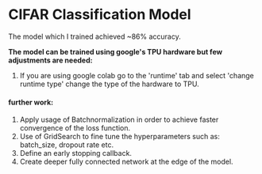 # CIFAR Classification Model
The model which I trained achieved ~86% accuracy.

**The model can be trained using google's TPU hardware but few adjustments are needed:**
1. If you are using google colab go to the 'runtime' tab and select 'change runtime type' change the type of the hardware to TPU.

#### further work:
1. Apply usage of Batchnormalization in order to achieve faster convergence of the loss function.
2. Use of GridSearch to fine tune the hyperparameters such as: batch_size, dropout rate etc.
3. Define an early stopping callback.
4. Create deeper fully connected network at the edge of the model.


